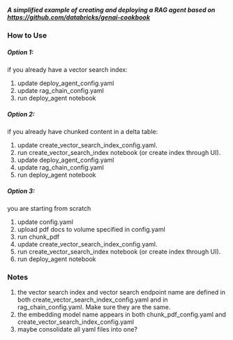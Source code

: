 
##### A simplified example of creating and deploying a RAG agent based on https://github.com/databricks/genai-cookbook

### How to Use

##### Option 1:
if you already have a vector search index:

1. update deploy_agent_config.yaml 
2. update rag_chain_config.yaml 
3. run deploy_agent notebook

##### Option 2:
if you already have chunked content in a delta table:

1. update create_vector_search_index_config.yaml.
2. run create_vector_search_index notebook (or create index through UI).
3. update deploy_agent_config.yaml 
4. update rag_chain_config.yaml 
5. run deploy_agent notebook


##### Option 3:
you are starting from scratch

1. update config.yaml
2. upload pdf docs to volume specified in config.yaml
3. run chunk_pdf
4. update create_vector_search_index_config.yaml.
5. run create_vector_search_index notebook (or create index through UI).
6. run deploy_agent notebook



### Notes
1. the vector search index and vector search endpoint name are defined in both create_vector_search_index_config.yaml and in rag_chain_config.yaml.  Make sure they are the same.
2. the embedding model name appears in both chunk_pdf_config.yaml and create_vector_search_index_config.yaml
3. maybe consolidate all yaml files into one?
